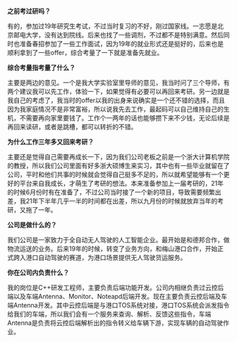 **之前考过研吗？**

有的，参加过19年研究生考试，不过当时复习的不好，刚过国家线。一志愿是北京邮电大学，没有达到院线。后来也找了一些调剂，不过都不是特别满意。然后同时也准备春招参加了一些工作面试，因为19年的就业形式还是挺好的，后来也是顺利拿到了一些offer，综合考量了一下就是准备先就业。



**综合考量指考量了什么？**

主要是两边的意见。一个是我大学实验室里导师的意见，我当时问了三个导师，有两个建议我可以先工作，体验一下，如果觉得有必要可以再回来考研。另一边就是我自己的考虑了，我当时的offer以我的出身来说确实是一个还不错的选择，而且因为我家庭情况不是非常富裕，所以说我先去工作，最起码可以自己维持自己的生机，不需要再向家里要钱了。工作个一两年的话也能够攒下来不少钱，无论后续是再回来读研，或者是跳槽，都可以转折的不错。



**为什么工作三年多又回来考研？**

主要还是觉得自己需要再成长一下，因为我们公司老板之前是一个浙大计算机学院的教授，所以我们公司里面有好多浙大硕博生来实习，其中也有一些毕业就留在了公司，平时和他们共事的时候就会觉得自己挺多不足的，所以就希望能够有一个更好的平台来自我成长，才萌生了考研的想法。本来准备参加上一届考研的，21年的时候6月份时有在准备了，不过公司当时接了一个新的项目，导致需要频繁出差，我21年下半年几乎一半的时间都在出差，所以九月份的时候就放弃当年的考研，又拖了一年。



**公司是做什么的？**

我们公司是一家致力于全自动无人驾驶的人工智能企业。最开始是和德邦合作，做物流运送的业务。后来19年的时候，转变了业务方向，和梅山港口合作，开始正式跨入港口自动驾驶的赛道，为港口场景提供无人驾驶货运服务。



**你在公司内负责什么？**

我的岗位是C++研发工程师，主要负责后端功能开发。公司内相继负责过云控后端以及车端Antenna、Monitor、Noteapd后端开发。现在主要负责云控后端及车端Antenna开发。其中云控后端是与港口TOS系统对接，港口TOS系统会派发指令给我们的车端，所以我们会有一个服务来查询、解析、反馈这些指令，车端Antenna是负责将云控后端解析出的指令转义给车辆下游，实现车辆的自动驾驶作业。